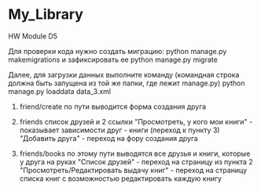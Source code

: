 # My_Library
HW Module D5

Для проверки кода нужно создать миграцию:
  python manage.py makemigrations
и зафиксировать ее
  python manage.py migrate

Далее,
для загрузки данных выполните команду (командная строка должна быть запущена из той же папки, где лежит manage.py)
python manage.py loaddata data_3.xml

1) friend/create
по пути выводится форма создания друга

2) friends
список друзей и 2 ссылки
"Просмотреть, у кого мои книги" - показывает зависимости друг - книги (переход к пункту 3)
"Добавить друга" - переход на фору создания друга

3) friends/books
по этому пути выводятся все друзья и книги, которые у друга на руках
"Список друзей" - переход на страницу из пункта 2
"Просмотреть/Редактировать выдачу книг" - переход на страницу списка книг с возможностью редактировать каждую книгу
